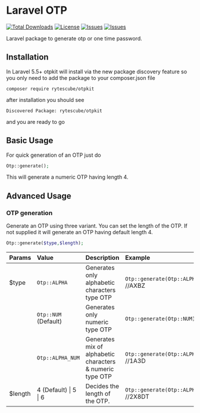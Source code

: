 
# Laravel OTP
[![Total Downloads](https://poser.pugx.org/rytescube/otpkit/downloads)](https://packagist.org/packages/rytescube/otpkit)
[![License](https://poser.pugx.org/rytescube/otpkit/license)](https://packagist.org/packages/rytescube/otpkit)
[![Issues](https://img.shields.io/github/issues/Rajs0ni/otpkit.svg?style=flat-square)](https://github.com/Rajs0ni/Otpkit/issues)
[![Issues](https://img.shields.io/github/stars/Rajs0ni/otpkit.svg?style=flat-square)](https://github.com/Rajs0ni/Otpkit/stargazers)

Laravel package to generate otp or one time password.

## Installation

In Laravel 5.5+ otpkit will install via the new package discovery feature so you only need to add the package to your composer.json file

```shell
composer require rytescube/otpkit
```

after installation you should see

```shell
Discovered Package: rytescube/otpkit
```

and you are ready to go
## Basic Usage

For quick generation of an OTP just do

```php
Otp::generate();
```
This will generate a numeric OTP having length 4.

## Advanced Usage
### OTP generation

Generate an OTP using three variant. You can set the length of the OTP. If not supplied it will generate an OTP having default length 4.
```php
Otp::generate($type,$length);
```
| Params | Value | Description | Example |
| :------------ | :------------- | :------------- | :------------- |
| $type | `Otp::ALPHA` | Generates only alphabetic characters type OTP | `Otp::generate(Otp::ALPHA);` //AXBZ |
| | `Otp::NUM` (Default) | Generates only numeric type OTP | `Otp::generate(Otp::NUM);` //1234 |
| | `Otp::ALPHA_NUM` | Generates mix of alphabetic characters & numeric type OTP | `Otp::generate(Otp::ALPHA_NUM);` //1A3D |
| $length | 4 (Default)  \|  5  \|  6 | Decides the length of the OTP. | `Otp::generate(Otp::ALPHA_NUM,5);` //2X8DT |


